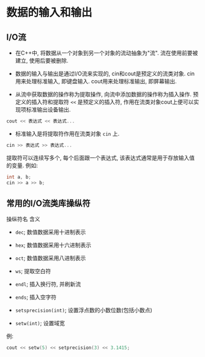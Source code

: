 # 数据的输入和输出

## I/O流

+ 在C++中, 将数据从一个对象到另一个对象的流动抽象为"流". 
流在使用前要被建立, 使用后要被删除.

+ 数据的输入与输出是通过I/O流来实现的, cin和cout是预定义的流类对象.
cin用来处理标准输入, 即键盘输入. cout用来处理标准输出, 即屏幕输出.

+ 从流中获取数据的操作称为提取操作, 向流中添加数据的操作称为插入操作.
预定义的插入符和提取符
`<<` 是预定义的插入符, 作用在流类对象cout上便可以实现项标准输出设备输出.

```cpp
cout << 表达式 << 表达式...
```

+ 标准输入是将提取符作用在流类对象 `cin` 上.

```cpp
cin >> 表达式 >> 表达式...
```

提取符可以连续写多个, 每个后面跟一个表达式, 该表达式通常是用于存放输入值的变量. 例如:

```cpp
int a, b;
cin >> a >> b;
```

## 常用的I/O流类库操纵符

操纵符名 含义

+ `dec`; 数值数据采用十进制表示
+ `hex`; 数值数据采用十六进制表示
+ `oct`; 数值数据采用八进制表示
+ `ws`; 提取空白符
+ `endl`; 插入换行符, 并刷新流
+ `ends`; 插入空字符

+ `setsprecision(int)`; 设置浮点数的小数位数(包括小数点)
+ `setw(int)`; 设置域宽

例: 

```cpp
cout << setw(5) << setprecision(3) << 3.1415;
```

